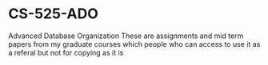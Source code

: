 # CS-525-ADO
Advanced Database Organization
These are assignments and mid term papers from my graduate courses which people who can access to use it as a referal but not for copying as it is
